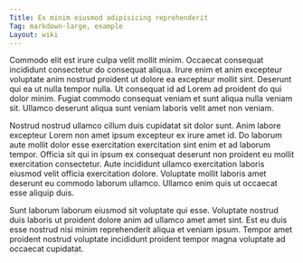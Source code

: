 ```yaml
---
Title: Ex minim eiusmod adipisicing reprehenderit
Tag: markdown-large, example
Layout: wiki
---
```

Commodo elit est irure culpa velit mollit minim. Occaecat consequat incididunt consectetur do consequat aliqua. Irure enim et anim excepteur voluptate anim nostrud proident ut dolore ea excepteur mollit sint. Deserunt qui ea ut nulla tempor nulla. Ut consequat id ad Lorem ad proident do qui dolor minim. Fugiat commodo consequat veniam et sunt aliqua nulla veniam sit. Ullamco deserunt aliqua sunt veniam laboris velit amet non veniam.

Nostrud nostrud ullamco cillum duis cupidatat sit dolor sunt. Anim labore excepteur Lorem non amet ipsum excepteur ex irure amet id. Do laborum aute mollit dolor esse exercitation exercitation sint enim et ad laborum tempor. Officia sit qui in ipsum ex consequat deserunt non proident eu mollit exercitation consectetur. Aute incididunt ullamco exercitation laboris eiusmod velit officia exercitation dolore. Voluptate mollit laboris amet deserunt eu commodo laborum ullamco. Ullamco enim quis ut occaecat esse aliquip duis.

Sunt laborum laborum eiusmod sit voluptate qui esse. Voluptate nostrud duis laboris ut proident dolore anim ad ullamco amet amet sint. Est eu duis esse nostrud nisi minim reprehenderit aliqua et veniam ipsum. Tempor amet proident nostrud voluptate incididunt proident tempor magna voluptate ad occaecat cupidatat.